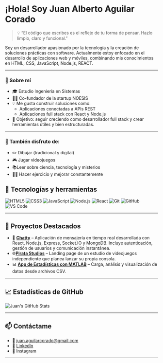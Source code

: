 # ¡Hola! Soy Juan Alberto Aguilar Corado
> 💡 “El código que escribes es el reflejo de tu forma de pensar. Hazlo limpio, claro y funcional.”

Soy un desarrollador apasionado por la tecnología y la creación de soluciones prácticas con software. Actualmente estoy enfocado en el desarrollo de aplicaciones web y móviles, combinando mis conocimientos en HTML, CSS, JavaScript, Node.js, REACT.

---

### 🚀 Sobre mí

- 🎓 Estudio Ingeniería en Sistemas
- 🧑‍💻 Co-fundador de la startup NOESIS
- 💡 Me gusta construir soluciones como:
  - Aplicaciones conectadas a APIs REST
  - Aplicaciones full stack con React y Node.js
- 🎯 Objetivo: seguir creciendo como desarrollador full stack y crear herramientas útiles y bien estructuradas.

---

### 🎨 También disfruto de:
  - ✏️ Dibujar (tradicional y digital)
  - 🎮 Jugar videojuegos
  - 📚Leer sobre ciencia, tecnología y misterios
  - 🏋️‍♂️ Hacer ejercicio y mejorar constantemente


## 🧰 Tecnologías y herramientas

![HTML5](https://img.shields.io/badge/HTML5-E34F26?style=for-the-badge&logo=html5&logoColor=white)
![CSS3](https://img.shields.io/badge/CSS3-1572B6?style=for-the-badge&logo=css3&logoColor=white)
![JavaScript](https://img.shields.io/badge/JavaScript-F7DF1E?style=for-the-badge&logo=javascript&logoColor=black)
![Node.js](https://img.shields.io/badge/Node.js-339933?style=for-the-badge&logo=nodedotjs&logoColor=white)
![React](https://img.shields.io/badge/React-20232A?style=for-the-badge&logo=react&logoColor=61DAFB)
![Git](https://img.shields.io/badge/Git-F05032?style=for-the-badge&logo=git&logoColor=white)
![GitHub](https://img.shields.io/badge/GitHub-181717?style=for-the-badge&logo=github&logoColor=white)
![VS Code](https://img.shields.io/badge/VS--Code-007ACC?style=for-the-badge&logo=visual-studio-code&logoColor=white)


---

## 📌 Proyectos Destacados

- 🧾 [**Chatty**](https://chatty-k35i.onrender.com) – Aplicación de mensajería en tiempo real desarrollada con React, Node.js, Express, Socket.IO y MongoDB. Incluye autenticación, gestión de usuarios y comunicación instantánea.
- 🌐[**Pirata Studios**](https://albert-z00z.github.io/pirataStudios/) – Landing page de un estudio de videojuegos independiente que planea lanzar su propia consola.
- 📊 [**App de Estadísticas con MATLAB**](https://github.com/tuusuario/estadisticas-matlab) – Carga, análisis y visualización de datos desde archivos CSV.

---

## 📈 Estadísticas de GitHub

![Juan's GitHub Stats](https://github-readme-stats.vercel.app/api?username=Albert-Z00Z&show_icons=true&theme=radical)

---

## 📫 Contáctame

- 📧 juan.aguilarcorado@gmail.com  
- 💼 [LinkedIn](https://www.linkedin.com/in/juan-alberto-aguilar-corado-92bb06261/)  
- 📸 [Instagram](https://www.instagram.com/albert_z_art/)




---


